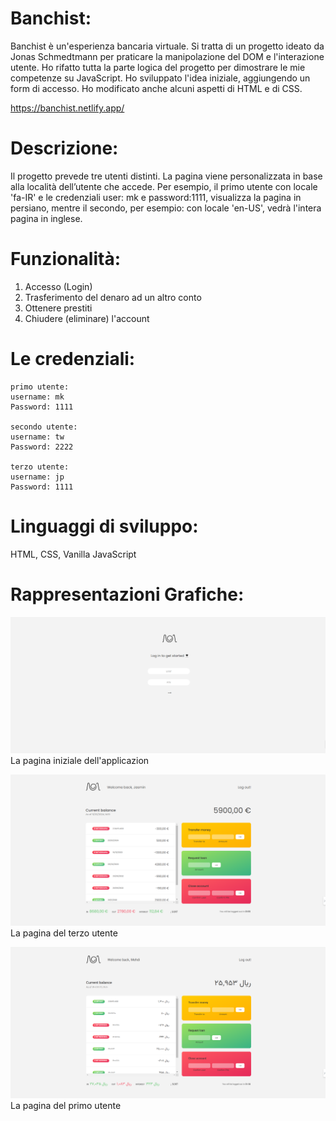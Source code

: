 # Banchist:

Banchist è un'esperienza bancaria virtuale. Si tratta di un progetto ideato da Jonas Schmedtmann per praticare la manipolazione del DOM e l'interazione utente.
Ho rifatto tutta la parte logica del progetto per dimostrare le mie competenze su JavaScript. Ho sviluppato l'idea iniziale, aggiungendo un form di accesso. Ho modificato anche alcuni aspetti di HTML e di CSS.

<https://banchist.netlify.app/>

# Descrizione:

Il progetto prevede tre utenti distinti. La pagina viene personalizzata in base alla località dell’utente che accede. Per esempio, il primo utente con locale 'fa-IR' e le credenziali user: mk e password:1111, visualizza la pagina in persiano, mentre il secondo, per esempio: con locale 'en-US', vedrà l'intera pagina in inglese.

# Funzionalità:

1. Accesso (Login)
2. Trasferimento del denaro ad un altro conto
3. Ottenere prestiti
4. Chiudere (eliminare) l'account

# Le credenziali:

    primo utente:
    username: mk
    Password: 1111

    secondo utente:
    username: tw
    Password: 2222

    terzo utente:
    username: jp
    Password: 1111

# Linguaggi di sviluppo:

HTML, CSS, Vanilla JavaScript

# Rappresentazioni Grafiche:

![Reference Image](Screenshot/1.png)
La pagina iniziale dell'applicazion

![Reference Image](Screenshot/2.png)
La pagina del terzo utente

![Reference Image](Screenshot/3.png)
La pagina del primo utente
